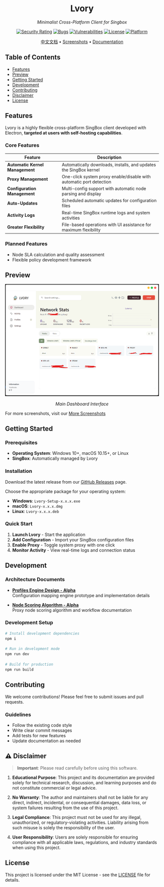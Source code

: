 <div align="center">

# Lvory

*Minimalist Cross-Platform Client for Singbox*

[![Security Rating](https://sonarcloud.io/api/project_badges/measure?project=sxueck_lvory&metric=security_rating)](https://sonarcloud.io/summary/new_code?id=sxueck_lvory) 
[![Bugs](https://sonarcloud.io/api/project_badges/measure?project=sxueck_lvory&metric=bugs)](https://sonarcloud.io/summary/new_code?id=sxueck_lvory) 
[![Vulnerabilities](https://sonarcloud.io/api/project_badges/measure?project=sxueck_lvory&metric=vulnerabilities)](https://sonarcloud.io/summary/new_code?id=sxueck_lvory)
[![License](https://img.shields.io/badge/license-MIT-blue.svg)](LICENSE)
[![Platform](https://img.shields.io/badge/platform-Windows%20%7C%20macOS%20%7C%20Linux-lightgrey.svg)]()

[中文文档](README-zh.md) • [Screenshots](docs/screenshot.md) • [Documentation](docs/)

</div>

## Table of Contents

- [Features](#features)
- [Preview](#preview)
- [Getting Started](#getting-started)
- [Development](#development)
- [Contributing](#contributing)
- [Disclaimer](#disclaimer)
- [License](#license)



## Features

Lvory is a highly flexible cross-platform SingBox client developed with Electron, **targeted at users with self-hosting capabilities**.

### Core Features

| Feature | Description |
|---------|-------------|
| **Automatic Kernel Management** | Automatically downloads, installs, and updates the SingBox kernel |
| **Proxy Management** | One-click system proxy enable/disable with automatic port detection |
| **Configuration Management** | Multi-config support with automatic node parsing and display |
| **Auto-Updates** | Scheduled automatic updates for configuration files |
| **Activity Logs** | Real-time SingBox runtime logs and system activities |
| **Greater Flexibility** | File-based operations with UI assistance for maximum flexibility |

### Planned Features

- Node SLA calculation and quality assessment
- Flexible policy development framework


## Preview

<div align="center">

![Dashboard](docs/screenshot/dashboard.png)

*Main Dashboard Interface*

</div>

For more screenshots, visit our [More Screenshots](docs/screenshot.md)



## Getting Started

### Prerequisites

- **Operating System**: Windows 10+, macOS 10.15+, or Linux
- **SingBox**: Automatically managed by Lvory

### Installation

Download the latest release from our [GitHub Releases](https://github.com/sxueck/lvory/releases) page.

Choose the appropriate package for your operating system:
- **Windows**: `Lvory-Setup-x.x.x.exe`
- **macOS**: `Lvory-x.x.x.dmg`
- **Linux**: `Lvory-x.x.x.deb`

### Quick Start

1. **Launch Lvory** - Start the application
2. **Add Configuration** - Import your SingBox configuration files
3. **Enable Proxy** - Toggle system proxy with one click
4. **Monitor Activity** - View real-time logs and connection status



## Development

### Architecture Documents

- **[Profiles Engine Design - Alpha](docs/profiles_engine.md)**  
  Configuration mapping engine prototype and implementation details

- **[Node Scoring Algorithm - Alpha](docs/node_score.md)**  
  Proxy node scoring algorithm and workflow documentation

### Development Setup

```bash
# Install development dependencies
npm i

# Run in development mode
npm run dev

# Build for production
npm run build
```



## Contributing

We welcome contributions! Please feel free to submit issues and pull requests.

### Guidelines

- Follow the existing code style
- Write clear commit messages
- Add tests for new features
- Update documentation as needed



## ⚠️ Disclaimer

> **Important**: Please read carefully before using this software.

1. **Educational Purpose**: This project and its documentation are provided solely for technical research, discussion, and learning purposes and do not constitute commercial or legal advice.

2. **No Warranty**: The author and maintainers shall not be liable for any direct, indirect, incidental, or consequential damages, data loss, or system failures resulting from the use of this project.

3. **Legal Compliance**: This project must not be used for any illegal, unauthorized, or regulatory-violating activities. Liability arising from such misuse is solely the responsibility of the user.

4. **User Responsibility**: Users are solely responsible for ensuring compliance with all applicable laws, regulations, and industry standards when using this project.



## License

This project is licensed under the MIT License - see the [LICENSE](LICENSE) file for details.
